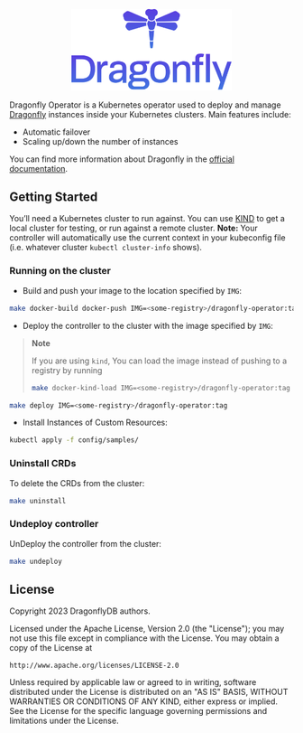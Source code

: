 <p align="center">
  <a href="https://dragonflydb.io">
    <img  src="/.github/images/logo-full.svg"
      width="284" border="0" alt="Dragonfly">
  </a>
</p>

Dragonfly Operator is a Kubernetes operator used to deploy and manage [Dragonfly](https://dragonflydb.io/) instances inside your Kubernetes clusters.
Main features include:

- Automatic failover
- Scaling up/down the number of instances

You can find more information about Dragonfly in the [official documentation](https://dragonflydb.io/docs/).

## Getting Started

You’ll need a Kubernetes cluster to run against. You can use [KIND](https://sigs.k8s.io/kind) to get a local cluster for testing, or run against a remote cluster.
**Note:** Your controller will automatically use the current context in your kubeconfig file (i.e. whatever cluster `kubectl cluster-info` shows).

### Running on the cluster

- Build and push your image to the location specified by `IMG`:

```sh
make docker-build docker-push IMG=<some-registry>/dragonfly-operator:tag
```

- Deploy the controller to the cluster with the image specified by `IMG`:

> **Note**
>
> If you are using `kind`, You can load the image instead of pushing to a registry by running
>
> ```sh
> make docker-kind-load IMG=<some-registry>/dragonfly-operator:tag
> ```

```sh
make deploy IMG=<some-registry>/dragonfly-operator:tag
```

- Install Instances of Custom Resources:

```sh
kubectl apply -f config/samples/
```

### Uninstall CRDs

To delete the CRDs from the cluster:

```sh
make uninstall
```

### Undeploy controller

UnDeploy the controller from the cluster:

```sh
make undeploy
```

## License

Copyright 2023 DragonflyDB authors.

Licensed under the Apache License, Version 2.0 (the "License");
you may not use this file except in compliance with the License.
You may obtain a copy of the License at

    http://www.apache.org/licenses/LICENSE-2.0

Unless required by applicable law or agreed to in writing, software
distributed under the License is distributed on an "AS IS" BASIS,
WITHOUT WARRANTIES OR CONDITIONS OF ANY KIND, either express or implied.
See the License for the specific language governing permissions and
limitations under the License.
